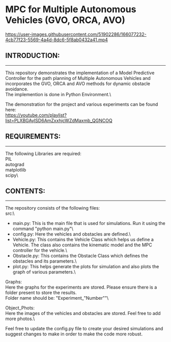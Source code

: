 # MPC for Multiple Autonomous Vehicles (GVO, ORCA, AVO)


https://user-images.githubusercontent.com/51902286/166077232-4cb77f23-5569-4a4d-8dc6-5f8ab0432a41.mp4

## INTRODUCTION:
------------------------
This repository demonstrates the implementation of a Model Predictive Controller for the path planning of Multiple Autonomous Vehicles and incorporates the GVO, ORCA and AVO methods for dynamic obstacle avoidance.\
The implemention is done in Python Environment.\

The demonstration for the project and various experiments can be found here:\
https://youtube.com/playlist?list=PLXBGAyISD6AmZxxhjcWZdMaxmb_QGNCOQ

## REQUIREMENTS:
------------------------
The following Libraries are required:\
PIL\
autograd\
matplotlib\
scipy\

## CONTENTS:
------------------------
The repository consists of the following files:\
src:\
- main.py: This is the main file that is used for simulations. Run it using the command "python main.py"\
- config.py: Here the vehicles and obstacles are defined.\
- Vehicle.py: This contains the Vehicle Class which helps us define a Vehicle. The class also contains the kinematic model and the MPC controller for the vehicle.\
- Obstacle.py: This contains the Obstacle Class which defines the obstacles and its parameters.\
- plot.py: This helps generate the plots for simulation and also plots the graph of various parameters.\

Graphs:\
    Here the graphs for the experiments are stored. Please ensure there is a folder present to store the results.\
    Folder name should be: "Experiment_"Number""\

Object_Phots:\
    Here the images of the vehicles and obstacles are stored. Feel free to add more photos.\


Feel free to update the config.py file to create your desired simulations and suggest changes to make in order to make the code more robust.


